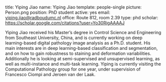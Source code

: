 title: Yiping Jiao
name: Yiping Jiao
template: people-single
picture: Person.png
position: PhD student
active: yes
email: yiping.jiao@radboudumc.nl
office: Route 812, room 2.39
type: phd
scholar: https://scholar.google.com/citations?user=Yo30RigAAAAJ

Yiping Jiao received his Master’s degree in Control Science and Engineering from Southeast University, China, and is currently working on deep learning-based digital pathology image analysis as a Ph.D. student. His main interests are in deep learning-based classification and segmentation, and on how to gain robustness to staining and deformation variabilities. Additionally he is looking at semi-supervised and unsupervised learning, as well as multi-instance and multi-task learning. Yiping is currently visiting the Computational Pathology group for one year, under supervision of Francesco Ciompi and Jeroen van der Laak. 

